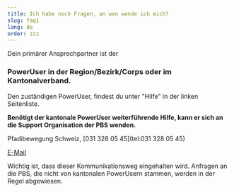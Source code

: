 ```yaml
---
title: Ich habe noch Fragen, an wen wende ich mich?
slug: faq1
lang: de
order: zzz
---
```


Dein primärer Ansprechpartner ist der

### PowerUser in der Region/Bezirk/Corps oder im Kantonalverband.

Den zuständigen PowerUser, findest du unter "Hilfe" in der linken Seitenliste.

**Benötigt der kantonale PowerUser weiterführende Hilfe, kann er sich an die Support Organisation der PBS wenden.**

Pfadibewegung Schweiz, [031 328 05 45](tel:031 328 05 45)

[E-Mail](mailto:midata@pbs.ch)

Wichtig ist, dass dieser Kommunikationsweg eingehalten wird. Anfragen an die PBS, die nicht von kantonalen PowerUsern stammen, werden in der Regel abgewiesen.
